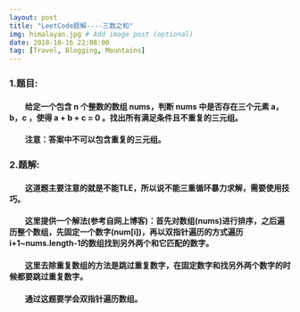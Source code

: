 ```yaml
---
layout: post
title: "LeetCode题解----三数之和"
img: himalayan.jpg # Add image post (optional)
date: 2018-10-16 22:08:00
tag: [Travel, Blogging, Mountains]
---
```

### 1.题目:
#### &emsp;&emsp;给定一个包含 n 个整数的数组 nums，判断 nums 中是否存在三个元素 a，b，c ，使得 a + b + c = 0 。找出所有满足条件且不重复的三元组。
#### &emsp;&emsp;注意：答案中不可以包含重复的三元组。

### 2.题解: 
#### &emsp;&emsp;这道题主要注意的就是不能TLE，所以说不能三重循环暴力求解，需要使用技巧。
#### &emsp;&emsp;这里提供一个解法(参考自网上博客)：首先对数组(nums)进行排序，之后遍历整个数组，先固定一个数字(num[i])，再以双指针遍历的方式遍历i+1~nums.length-1的数组找到另外两个和它匹配的数字。
#### &emsp;&emsp;这里去除重复数组的方法是跳过重复数字，在固定数字和找另外两个数字的时候都要跳过重复数字。
#### &emsp;&emsp;通过这题要学会双指针遍历数组。